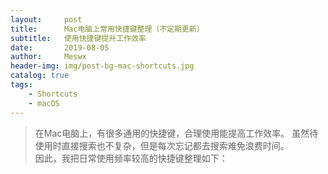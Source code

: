 ```yaml
---
layout:     post
title:      Mac电脑上常用快捷键整理（不定期更新）
subtitle:   使用快捷键提升工作效率
date:       2019-08-05
author:     Meswx
header-img: img/post-bg-mac-shortcuts.jpg
catalog: true
tags:
    - Shortcuts
    - macOS
---
```


> 在Mac电脑上，有很多通用的快捷键，合理使用能提高工作效率。
> 虽然待使用时直接搜索也不复杂，但是每次忘记都去搜索难免浪费时间。<br>
> 因此，我把日常使用频率较高的快捷键整理如下：




